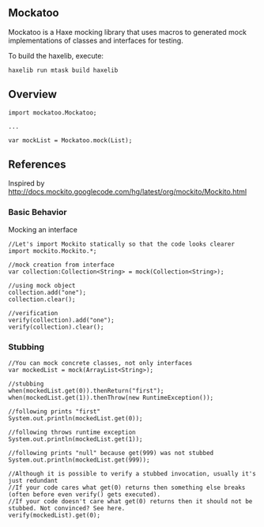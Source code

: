 ## Mockatoo


Mockatoo is a Haxe mocking library that uses macros to generated mock
implementations of classes and interfaces for testing.



To build the haxelib, execute:

	haxelib run mtask build haxelib



## Overview

	import mockatoo.Mockatoo;

	...

	var mockList = Mockatoo.mock(List);




## References

Inspired by <http://docs.mockito.googlecode.com/hg/latest/org/mockito/Mockito.html>


### Basic Behavior

Mocking an interface

	//Let's import Mockito statically so that the code looks clearer
	import mockito.Mockito.*;

	//mock creation from interface
	var collection:Collection<String> = mock(Collection<String>);

	//using mock object
	collection.add("one");
	collection.clear();

	//verification
	verify(collection).add("one");
	verify(collection).clear();

### Stubbing
	
	//You can mock concrete classes, not only interfaces
	var mockedList = mock(ArrayList<String>);

	//stubbing
	when(mockedList.get(0)).thenReturn("first");
	when(mockedList.get(1)).thenThrow(new RuntimeException());

	//following prints "first"
	System.out.println(mockedList.get(0));

	//following throws runtime exception
	System.out.println(mockedList.get(1));

	//following prints "null" because get(999) was not stubbed
	System.out.println(mockedList.get(999));
	 
	//Although it is possible to verify a stubbed invocation, usually it's just redundant
	//If your code cares what get(0) returns then something else breaks (often before even verify() gets executed).
	//If your code doesn't care what get(0) returns then it should not be stubbed. Not convinced? See here.
	verify(mockedList).get(0);